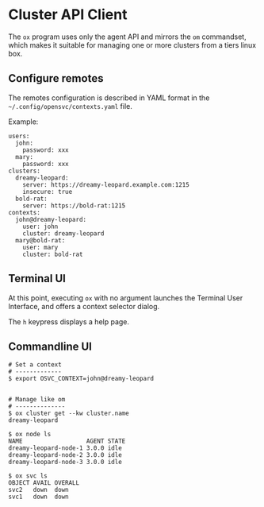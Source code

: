 # Cluster API Client

The `ox` program uses only the agent API and mirrors the `om` commandset, which makes it suitable for managing one or more clusters from a tiers linux box.

## Configure remotes

The remotes configuration is described in YAML format in the `~/.config/opensvc/contexts.yaml` file.

Example:

	users:
	  john:
	    password: xxx
	  mary:
	    password: xxx
	clusters:
	  dreamy-leopard:
	    server: https://dreamy-leopard.example.com:1215
	    insecure: true
	  bold-rat:
	    server: https://bold-rat:1215
	contexts:
	  john@dreamy-leopard:
	    user: john
	    cluster: dreamy-leopard
	  mary@bold-rat:
	    user: mary
	    cluster: bold-rat

## Terminal UI

At this point, executing `ox` with no argument launches the Terminal User Interface, and offers a context selector dialog.

The `h` keypress displays a help page.

## Commandline UI

    # Set a context
    # -------------
	$ export OSVC_CONTEXT=john@dreamy-leopard


    # Manage like om
    # --------------
	$ ox cluster get --kw cluster.name
	dreamy-leopard 

	$ ox node ls
	NAME                  AGENT STATE
	dreamy-leopard-node-1 3.0.0 idle
	dreamy-leopard-node-2 3.0.0 idle
	dreamy-leopard-node-3 3.0.0 idle

	$ ox svc ls
	OBJECT AVAIL OVERALL 
	svc2   down  down    
	svc1   down  down   


